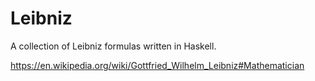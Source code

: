 Leibniz
=======

A collection of Leibniz formulas written in Haskell.

<https://en.wikipedia.org/wiki/Gottfried_Wilhelm_Leibniz#Mathematician>
